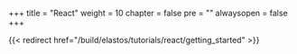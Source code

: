 
+++
title = "React"
weight = 10
chapter = false
pre = ""
alwaysopen = false
+++

{{< redirect href="/build/elastos/tutorials/react/getting_started" >}}
